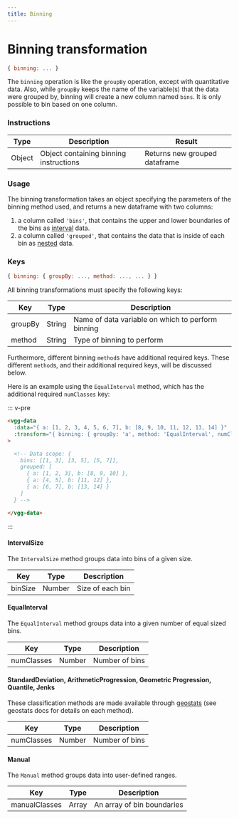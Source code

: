 ```yaml
---
title: Binning
---
```


# Binning transformation

```js
{ binning: ... }
```

The `binning` operation is like the `groupBy` operation, except with quantitative
data. Also, while `groupBy` keeps the name of the variable(s) that the data were grouped
by, binning will create a new column named `bins`. It is only possible to bin based
on one column.

### Instructions

| Type   | Description                            | Result                        |
| ------ | -------------------------------------- | ----------------------------- |
| Object | Object containing binning instructions | Returns new grouped dataframe |

### Usage

The binning transformation takes an object specifying the parameters of the binning method used,
and returns a new dataframe with two columns:

1. a column called `'bins'`, that contains the upper and lower boundaries of the
bins as [interval](../concepts/data-loading#data-types) data.
2. a column called `'grouped'`, that contains the data that is inside of each
bin as [nested](../concepts/data-loading#data-types) data.

### Keys

```js
{ binning: { groupBy: ..., method: ..., ... } }
```

All binning transformations must specify the following keys:

Key       | Type      |  Description
----------|-----------|----------------------------
groupBy   | String    | Name of data variable on which to perform binning
method    | String    | Type of binning to perform

Furthermore, different binning `method`s have additional required keys.
These different `method`s, and their additional required keys, will be discussed
below.

Here is an example using the `EqualInterval` method, which has the additional
required `numClasses` key:

::: v-pre
```html
<vgg-data
  :data="{ a: [1, 2, 3, 4, 5, 6, 7], b: [8, 9, 10, 11, 12, 13, 14] }"
  :transform="{ binning: { groupBy: 'a', method: 'EqualInterval', numClasses: 3 } }"
>

  <!-- Data scope: {
    bins: [[1, 3], [3, 5], [5, 7]],
    grouped: [
      { a: [1, 2, 3], b: [8, 9, 10] },
      { a: [4, 5], b: [11, 12] },
      { a: [6, 7], b: [13, 14] }
    ]
  } -->

</vgg-data>
```
:::

#### IntervalSize

The `IntervalSize` method groups data into bins of a given size.

Key       | Type      |  Description
----------|-----------|----------------------------
binSize   | Number    | Size of each bin

#### EqualInterval

The `EqualInterval` method groups data into a given number of equal sized bins.

Key       | Type      |  Description
----------|-----------|----------------------------
numClasses| Number    | Number of bins

#### StandardDeviation, ArithmeticProgression, Geometric Progression, Quantile, Jenks

These classification methods are made available through [geostats](https://github.com/simogeo/geostats)
(see geostats docs for details on each method).

Key       | Type      |  Description
----------|-----------|----------------------------
numClasses| Number    | Number of bins

#### Manual

The `Manual` method groups data into user-defined ranges.

Key          | Type      |  Description
-------------|-----------|----------------------------
manualClasses| Array     | An array of bin boundaries
